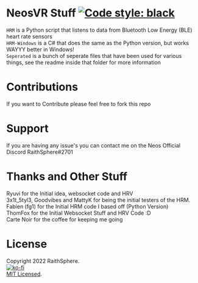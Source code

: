 # NeosVR Stuff [![Code style: black](https://img.shields.io/badge/code%20style-black-000000.svg)](https://github.com/psf/black)

`HRM` is a Python script that listens to data from Bluetooth Low Energy (BLE) heart rate sensors<BR>
`HRM-Windows` is a C# that does the same as the Python version, but works WAYYY better in Windows!<BR>
`Seperated` is a bunch of seperate files that have been used for various things, see the readme inside that folder for more information

# Contributions
If you want to Contribute please feel free to fork this repo

# Support
If you are having any issue's you can contact me on the Neos Official Discord RaithSphere#2701

# Thanks and Other Stuff
Ryuvi for the Initial idea, websocket code and HRV
<BR>3x1t_5tyl3, Goodvibes and MattyK for being the initial testers of the HRM.
<BR>Fabien (fg1) for the Initial HRM code I based off (Python Version)
<BR>ThomFox for the Initial Websocket Stuff and HRV Code :D
<BR>Carte Noir for the coffee for keeping me going

# License
Copyright 2022 RaithSphere.
<BR>
[![ko-fi](https://ko-fi.com/img/githubbutton_sm.svg)](https://ko-fi.com/A814W1R)
<BR>
[MIT Licensed](https://github.com/RaithSphere/NeosVR-Stuff/blob/main/HRM/LICENSE).
